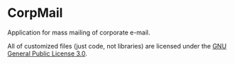 # CorpMail
Application for mass mailing of corporate e-mail.

All of customized files (just code, not libraries) are licensed under the <a href="https://www.gnu.org/licenses/gpl-3.0.txt">GNU General Public License 3.0</a>.<br>
